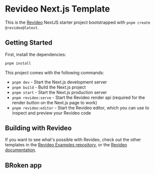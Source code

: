 # Revideo Next.js Template

This is the [Revideo](https://github.com/redotvideo/revideo) NextJS starter
project bootstrapped with `pnpm create @revideo@latest`.

## Getting Started

First, install the dependencies:

```bash
pnpm install
```

This project comes with the following commands:

- `pnpm dev` - Start the Next.js development server
- `pnpm build` - Build the Next.js project
- `pnpm start` - Start the Next.js production server
- `pnpm revideo:serve` - Start the Revideo render api (required for the render button on the Next.js page to work)
- `pnpm revideo:editor` - Start the Revideo editor, which you can use to inspect and preview your Revideo code

## Building with Revideo

If you want to see what's possible with Revideo, check out the other templates
in the [Revideo Examples repository](https://github.com/redotvideo/examples), or
the [Revideo documentation](https://docs.re.video).


## BRoken app